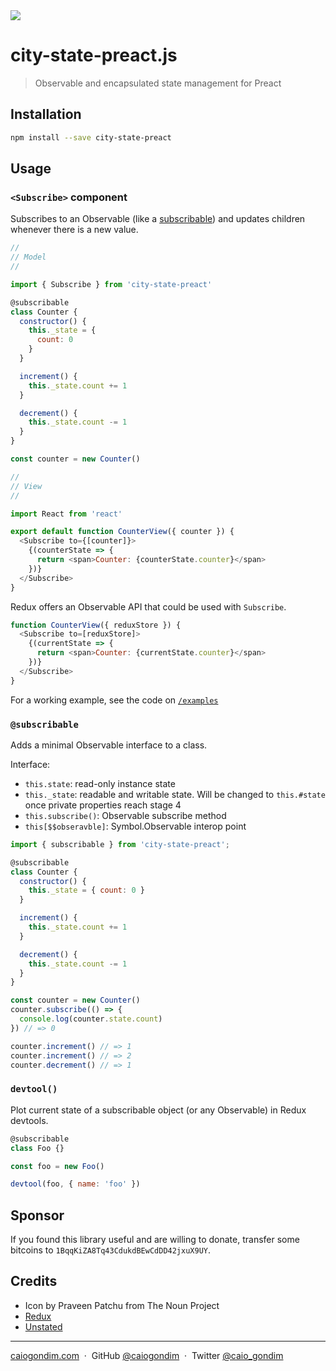 <img src="https://file-erjgqauviw.now.sh">

# city-state-preact.js

> Observable and encapsulated state management for Preact

## Installation

```bash
npm install --save city-state-preact
```

## Usage

### `<Subscribe>` component

Subscribes to an Observable (like a [subscribable](#@subscribable)) and updates
children whenever there is a new value.

```js
//
// Model
//

import { Subscribe } from 'city-state-preact'

@subscribable
class Counter {
  constructor() {
    this._state = {
      count: 0
    }
  }

  increment() {
    this._state.count += 1
  }

  decrement() {
    this._state.count -= 1
  }
}

const counter = new Counter()

//
// View
//

import React from 'react'

export default function CounterView({ counter }) {
  <Subscribe to={[counter]}>
    {(counterState => {
      return <span>Counter: {counterState.counter}</span>
    })}
  </Subscribe>
}
```

Redux offers an Observable API that could be used with `Subscribe`.

```js
function CounterView({ reduxStore }) {
  <Subscribe to=[reduxStore]>
    {(currentState => {
      return <span>Counter: {currentState.counter}</span>
    })}
  </Subscribe>
}
```

For a working example, see the code on [`/examples`](/examples/index.js)

### `@subscribable`

Adds a minimal Observable interface to a class.

Interface:

- `this.state`: read-only instance state
- `this._state`: readable and writable state. Will be changed to `this.#state` once private properties reach stage 4
- `this.subscribe()`: Observable subscribe method
- `this[$$obseravble]`: Symbol.Observable interop point

```js
import { subscribable } from 'city-state-preact';

@subscribable
class Counter {
  constructor() {
    this._state = { count: 0 }
  }

  increment() {
    this._state.count += 1
  }

  decrement() {
    this._state.count -= 1
  }
}

const counter = new Counter()
counter.subscribe(() => {
  console.log(counter.state.count)
}) // => 0

counter.increment() // => 1
counter.increment() // => 2
counter.decrement() // => 1
```

### `devtool()`

Plot current state of a subscribable object (or any Observable) in Redux devtools.

```js
@subscribable
class Foo {}

const foo = new Foo()

devtool(foo, { name: 'foo' })
```

## Sponsor

If you found this library useful and are willing to donate, transfer some
bitcoins to `1BqqKiZA8Tq43CdukdBEwCdDD42jxuX9UY`.

## Credits

- Icon by Praveen Patchu from The Noun Project
- [Redux](https://github.com/reduxjs/redux)
- [Unstated](https://github.com/jamiebuilds/unstated)

---

[caiogondim.com](https://caiogondim.com) &nbsp;&middot;&nbsp;
GitHub [@caiogondim](https://github.com/caiogondim) &nbsp;&middot;&nbsp;
Twitter [@caio_gondim](https://twitter.com/caio_gondim)